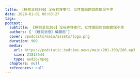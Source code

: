 ```yaml
---
title: 【睡前消息206】没有转移支付，女性堕胎的自由都保不住
date: 2020-01-01 00:03:27
tags:
podcast:
  subtitle: 【睡前消息206】没有转移支付，女性堕胎的自由都保不住
  authors: ['《睡前消息》编辑部']
  cover: /podcasts/main/assets/logo.png
  duration: 909
  media:
    url: https://podstatic.bedtime.news/main/201-300/206.mp3
    size: 21812544
    type: audio/mpeg
  chapters: null
  references: null
---
```

